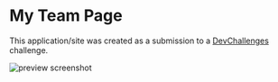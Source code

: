 # My Team Page

This application/site was created as a submission to a [DevChallenges]() challenge. 


![preview screenshot](images/preview.png)

